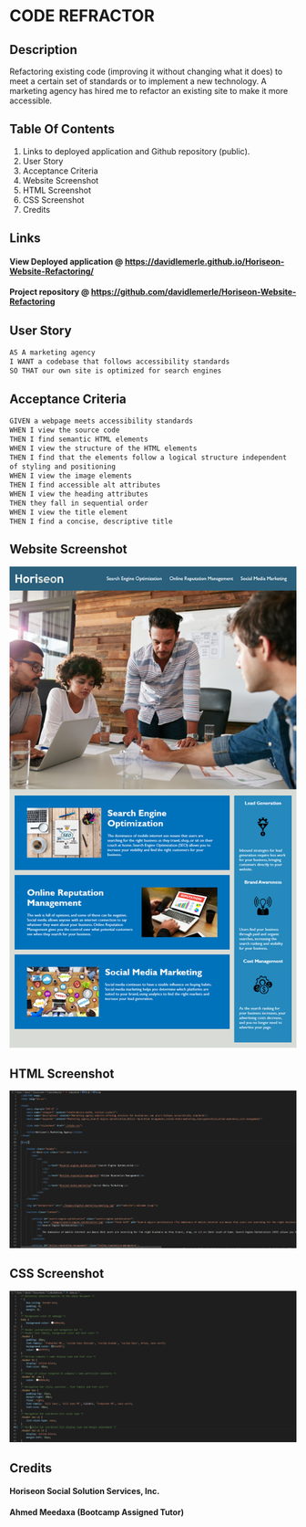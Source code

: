 # **CODE REFRACTOR**


## **Description**

Refactoring existing code (improving it without changing what it does) to meet a certain set of standards or to implement a new technology. A marketing agency has hired me to refactor an existing site to make it more accessible.

## **Table Of Contents**

1. Links to deployed application and Github repository (public).
2. User Story
3. Acceptance Criteria
4. Website Screenshot
5. HTML Screenshot
6. CSS Screenshot
7. Credits


## **Links**

 #### View Deployed application @ https://davidlemerle.github.io/Horiseon-Website-Refactoring/
 #### Project repository @ https://github.com/davidlemerle/Horiseon-Website-Refactoring


## **User Story**

```
AS A marketing agency
I WANT a codebase that follows accessibility standards
SO THAT our own site is optimized for search engines
```

## **Acceptance Criteria**

```
GIVEN a webpage meets accessibility standards
WHEN I view the source code
THEN I find semantic HTML elements
WHEN I view the structure of the HTML elements
THEN I find that the elements follow a logical structure independent of styling and positioning
WHEN I view the image elements
THEN I find accessible alt attributes
WHEN I view the heading attributes
THEN they fall in sequential order
WHEN I view the title element
THEN I find a concise, descriptive title
```
## **Website Screenshot**
![Website Screenshot](./images/01-html-css-git-homework-demo.png)

## **HTML Screenshot**
![HTML Screenshot](./images/html-screenshot.png)

## **CSS Screenshot**
![CSS Screenshot](./images/css-creenshot.png)

## **Credits**

#### Horiseon Social Solution Services, Inc.
#### Ahmed Meedaxa (Bootcamp Assigned Tutor)

